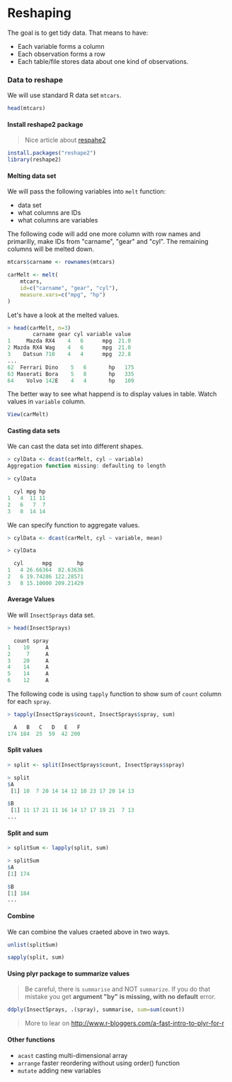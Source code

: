 # Reshaping

The goal is to get tidy data. That means to have:

* Each variable forms a column
* Each observation forms a row
* Each table/file stores data about one kind of observations.

### Data to reshape

We will use standard R data set `mtcars`.

``` R
head(mtcars)
```

#### Install reshape2 package

> Nice article about [respahe2](http://seananderson.ca/2013/10/19/reshape.html)

``` R
install.packages("reshape2")
library(reshape2)
```

#### Melting data set

We will pass the following variables into `melt` function:
* data set
* what columns are IDs
* what columns are variables

The following code will add one more column with row names and primarilly, make IDs from "carname", "gear" and "cyl". The remaining columns will be melted down.

``` R
mtcars$carname <- rownames(mtcars)

carMelt <- melt(
    mtcars,
    id=c("carname", "gear", "cyl"),
    measure.vars=c("mpg", "hp")
)
```

Let's have a look at the melted values.

``` R
> head(carMelt, n=3)
        carname gear cyl variable value
1     Mazda RX4    4   6      mpg  21.0
2 Mazda RX4 Wag    4   6      mpg  21.0
3    Datsun 710    4   4      mpg  22.8
...
62  Ferrari Dino    5   6       hp   175
63 Maserati Bora    5   8       hp   335
64    Volvo 142E    4   4       hp   109
```

The better way to see what happend is to display values in table. Watch values in `variable` column.

``` R
View(carMelt)
```

#### Casting data sets

We can cast the data set into different shapes.

``` R
> cylData <- dcast(carMelt, cyl ~ variable)
Aggregation function missing: defaulting to length

> cylData

  cyl mpg hp
1   4  11 11
2   6   7  7
3   8  14 14
```

We can specify function to aggregate values.

``` R
> cylData <- dcast(carMelt, cyl ~ variable, mean)

> cylData

  cyl      mpg        hp
1   4 26.66364  82.63636
2   6 19.74286 122.28571
3   8 15.10000 209.21429
```

#### Average Values

We will `InsectSprays` data set.

``` R
> head(InsectSprays)

  count spray
1    10     A
2     7     A
3    20     A
4    14     A
5    14     A
6    12     A
```

The following code is using `tapply` function to show sum of `count` column for each `spray`.

``` R
> tapply(InsectSprays$count, InsectSprays$spray, sum)

  A   B   C   D   E   F
174 184  25  59  42 200
```

#### Split values

``` R
> split <- split(InsectSprays$count, InsectSprays$spray)

> split
$A
 [1] 10  7 20 14 14 12 10 23 17 20 14 13

$B
 [1] 11 17 21 11 16 14 17 17 19 21  7 13
...
```

#### Split and sum

``` R
> splitSum <- lapply(split, sum)

> splitSum
$A
[1] 174

$B
[1] 184
...
```

#### Combine

We can combine the values craeted above in two ways.

``` R
unlist(splitSum)
```

``` R
sapply(split, sum)
```

#### Using plyr package to summarize values

> Be careful, there is `summarise` and NOT `summarize`. If you do that mistake you get **argument "by" is missing, with no default** error.

``` R
ddply(InsectSprays, .(spray), summarise, sum=sum(count))
```

> More to lear on http://www.r-bloggers.com/a-fast-intro-to-plyr-for-r

#### Other functions

* `acast` casting multi-dimensional array
* `arrange` faster reordering without using order() function
* `mutate` adding new variables


